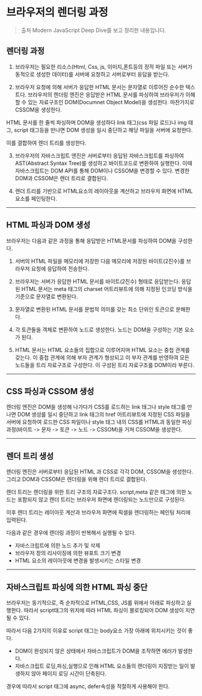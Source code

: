 # 브라우저의 렌더링 과정

> 출처 Modern JavaScript Deep Dive를 보고 정리한 내용입니다.

## 렌더링 과정

1. 브라우저는 필요한 리소스(Html, Css, js, 이미지,폰트등의 정적 파일 또는 서버가 동적으로 생성한 데이터)를 서버에 요청하고 서버로부터 응답을 받는다.

2. 브라우저 요청에 의해 서버가 응답한 HTML 문서는 문자열로 이루어진 순수한 텍스트다. 브라우저의 렌더링 엔진은 응답받은 HTML 문서를 파싱하여 브라우저가 이해할 수 있는 자료구조인 DOM(Documnet Object Model)을 생성한다.
   마찬가지로 CSSOM을 생성한다.

HTML 문서를 한 줄씩 파싱하며 DOM을 생성하다 link 태그(css 파일 로드)나 img 태그, script 태그등을 만나면 DOM 생성을 일시 중단하고 해당 파일을 서버에 요청한다.

이를 결합하여 렌더 트리를 생성한다.

3. 브라우저의 자바스크립트 엔진은 서버로부터 응답된 자바스크립트를 파싱하여 AST(Abstract Syntax Tree)를 생성하고 바이트코드로 변환하여 실행한다. 이때 자바스크립트는 DOM API를 통해 DOM이나 CSSOM을 변경할 수 있다.
   변경한 DOM과 CSSOM은 렌더 트리로 결합된다.

4. 렌더 트리를 기반으로 HTML요소의 레이아웃을 계산하고 브라우저 화면에 HTML 요소를 페인팅한다.

---

## HTML 파싱과 DOM 생성

브라우저는 다음과 같은 과정을 통해 응답받은 HTML문서를 파싱하여 DOM을 구성한다.

1. 서버의 HTML 파일을 메모리에 저장한 다음 메모리에 저장된 바이트(2진수)를 브라우저 요청에 응답하여 전송한다.

2. 브라우저는 서버가 응답한 HTML 문서를 바이트(2진수) 형태로 응답받는다. 응답된 HTML 문서는 meta 태그의 charset 어트리뷰트에 의해 지정된 인코딩 방식을 기준으로 문자열로 변환된다.

3. 문자열로 변환된 HTML 문서를 문법적 의미를 갖는 최소 단위인 토큰으로 분해한다.

4. 각 토큰들을 객체로 변환하여 노드로 생성한다. 노드는 DOM을 구성하는 기본 요소가 된다.

5. HTML 문서는 HTML 요소들의 집합으로 이루어지며 HTML 요소는 중첩 관계를 갖는다. 이 중첩 관계에 의해 부자 관계가 형성되고 이 부자 관계를 반영하여 모든 노드들을 트리 자료구조로 구성한다. 이 구성된 트리 자료구조를 DOM이라 부른다.

---

## CSS 파싱과 CSSOM 생성

렌더링 엔진은 DOM을 생성해 나가다가 CSS를 로드하는 link 태그나 style 태그를 만나면 DOM 생성를 일시 중단하고 link 태그의 href 어트리뷰트에 지정된 CSS 파일을 서버에 요청하여 로드한 CSS 파일이나 style 태그 내의 CSS를 HTML과 동일한 파싱 과정(바이트 -> 문자 -> 토큰 -> 노드 -> CSSOM)을 거쳐 CSSOM을 생성한다.

---

## 렌더 트리 생성

렌더링 엔진은 서버로부터 응답된 HTML 과 CSS로 각각 DOM, CSSOM을 생성한다. 그리고 DOM과 CSSOM은 렌더링을 위해 렌더 트리로 결합된다.

렌더 트리는 렌더링을 위한 트리 구조의 자료구조다. script,meta 같은 태그에 의한 노드는 포함되지 않고 렌더 트리는 브라우저 화면에 렌더링되는 노드만으로 구성된다.

이후 렌더 트리는 레이아웃 계산과 브라우저 화면에 픽셀을 렌더링하는 페인팅 처리에 입력된다.

다음과 같은 경우에 렌더링 과정이 반복해서 실행될 수 있다.

-   자바스크립트에 의한 노드 추가 및 삭제
-   브라우저 창의 리사이징에 의한 뷰포트 크기 변경
-   HTML 요소의 레이아웃에 변경을 발생시키는 스타일 변경

---

## 자바스크립트 파싱에 의한 HTML 파싱 중단

브라우저는 동기적으로, 즉 순차적으로 HTML,CSS, JS를 위에서 아래로 파싱하고 실행한다. 따라서 script태그의 위치에 따라 HTML 파싱이 블로킹되어 DOM 생성이 지연될 수 있다.

따라서 다음 2가지의 이유로 script 태그는 body요소 가장 아래에 위치시키는 것이 좋다.

-   DOM이 완성되지 않은 상태에서 자바스크립트가 DOM을 조작하면 에러가 발생한다.
-   자바스크립트 로딩,파싱,실행으로 인해 HTML 요소들의 렌더링이 지장받는 일이 발생하지 않아 페이지 로딩 시간이 단축된다.

경우에 따라서 script 태그에 async, defer속성을 적절하게 사용해야 한다.
